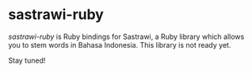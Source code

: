 # sastrawi-ruby

*sastrawi-ruby* is Ruby bindings for Sastrawi, a Ruby library which allows you
to stem words in Bahasa Indonesia. This library is not ready yet.

Stay tuned!
